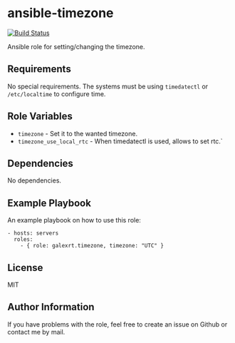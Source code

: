 ansible-timezone
================

[![Build Status](https://travis-ci.org/galexrt/ansible-timezone.svg?branch=master)](https://travis-ci.org/galexrt/ansible-timezone)

Ansible role for setting/changing the timezone.

Requirements
------------

No special requirements.
The systems must be using `timedatectl` or `/etc/localtime` to configure time.

Role Variables
--------------

* `timezone` - Set it to the wanted timezone.
* `timezone_use_local_rtc` - When timedatectl is used, allows to set rtc.`

Dependencies
------------

No dependencies.

Example Playbook
----------------

An example playbook on how to use this role:

```
- hosts: servers
  roles:
    - { role: galexrt.timezone, timezone: "UTC" }
```

License
-------

MIT

Author Information
------------------

If you have problems with the role, feel free to create an issue on Github or contact me by mail.
